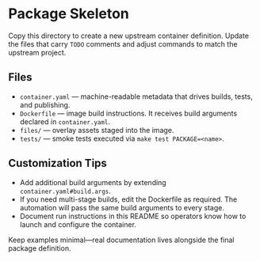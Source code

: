 # Package Skeleton

Copy this directory to create a new upstream container definition. Update the files that carry `TODO` comments and adjust commands to match the upstream project.

## Files
- `container.yaml` — machine-readable metadata that drives builds, tests, and publishing.
- `Dockerfile` — image build instructions. It receives build arguments declared in `container.yaml`.
- `files/` — overlay assets staged into the image.
- `tests/` — smoke tests executed via `make test PACKAGE=<name>`.

## Customization Tips
- Add additional build arguments by extending `container.yaml#build.args`.
- If you need multi-stage builds, edit the Dockerfile as required. The automation will pass the same build arguments to every stage.
- Document run instructions in this README so operators know how to launch and configure the container.

Keep examples minimal—real documentation lives alongside the final package definition.
